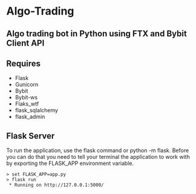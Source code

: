# Algo-Trading
## Algo trading bot in Python using FTX and Bybit Client API
## Requires
- Flask 
- Gunicorn
- Bybit
- Bybit-ws
- Flaks_wtf
- flask_sqlalchemy
- flask_admin

## Flask Server
To run the application, use the flask command or python -m flask. Before you can do that you need to tell your terminal the application to work with by exporting the FLASK_APP environment variable.
```
> set FLASK_APP=app.py
> flask run
 * Running on http://127.0.0.1:5000/
```

